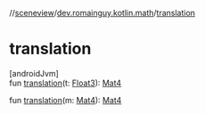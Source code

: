 //[sceneview](../../index.md)/[dev.romainguy.kotlin.math](index.md)/[translation](translation.md)

# translation

[androidJvm]\
fun [translation](translation.md)(t: [Float3](-float3/index.md)): [Mat4](-mat4/index.md)

fun [translation](translation.md)(m: [Mat4](-mat4/index.md)): [Mat4](-mat4/index.md)
